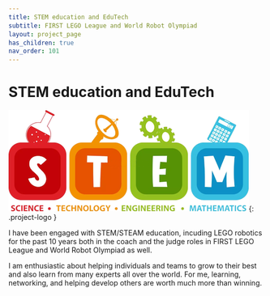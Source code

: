 ```yaml
---
title: STEM education and EduTech
subtitle: FIRST LEGO League and World Robot Olympiad
layout: project_page
has_children: true
nav_order: 101
---
```


# STEM education and EduTech

![edustem](/assets/stem_rs.png){: .project-logo }

I have been engaged with STEM/STEAM education, incuding LEGO robotics for the past 10 years both in the coach and the judge roles in FIRST LEGO League and World Robot Olympiad as well.

I am enthusiastic about helping individuals and teams to grow to their best and also learn from many experts all over the world. For me, learning, networking, and helping develop others are worth much more than winning.

